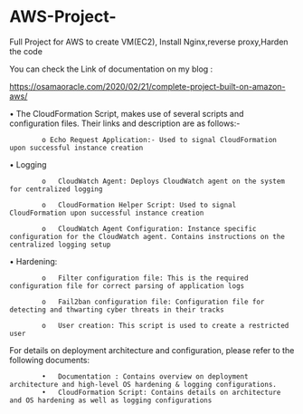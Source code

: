 # AWS-Project-
Full Project for AWS to create VM(EC2), Install Nginx,reverse proxy,Harden the code 

You can check the Link of documentation on my blog :


https://osamaoracle.com/2020/02/21/complete-project-built-on-amazon-aws/

•	The CloudFormation Script, makes use of several scripts and configuration files. Their links and description are as follows:-

            o Echo Request Application:- Used to signal CloudFormation upon successful instance creation
      
•	Logging

            o	CloudWatch Agent: Deploys CloudWatch agent on the system for centralized logging

            o	CloudFormation Helper Script: Used to signal CloudFormation upon successful instance creation

            o	CloudWatch Agent Configuration: Instance specific configuration for the CloudWatch agent. Contains instructions on the centralized logging setup

    
•	Hardening:

            o	Filter configuration file: This is the required configuration file for correct parsing of application logs

            o	Fail2ban configuration file: Configuration file for detecting and thwarting cyber threats in their tracks

            o	User creation: This script is used to create a restricted user


For details on deployment architecture and configuration, please refer to the following documents:


            •	Documentation : Contains overview on deployment architecture and high-level OS hardening & logging configurations.
            •	CloudFormation Script: Contains details on architecture and OS hardening as well as logging configurations


